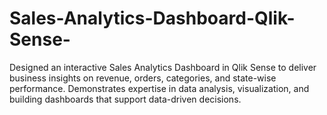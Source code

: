 # Sales-Analytics-Dashboard-Qlik-Sense-
Designed an interactive Sales Analytics Dashboard in Qlik Sense to deliver business insights on revenue, orders, categories, and state-wise performance. Demonstrates expertise in data analysis, visualization, and building dashboards that support data-driven decisions.
